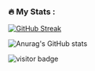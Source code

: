 ### :fire: My Stats :
[![GitHub Streak](http://github-readme-streak-stats.herokuapp.com?user=AhmadAlDweik&theme=react&date_format=M%20j%5B%2C%20Y%5D)](https://git.io/streak-stats)

![Anurag's GitHub stats](https://github-readme-stats.vercel.app/api?username=AhmadAlDweik&theme=react&show_icons=true&hide=contribs,prs,issues)



 
 ![visitor badge](https://visitor-badge.glitch.me/badge?page_id=AhmadAlDweik.visitor-badge)
